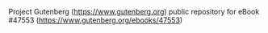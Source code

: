 Project Gutenberg (https://www.gutenberg.org) public repository for eBook #47553 (https://www.gutenberg.org/ebooks/47553)
